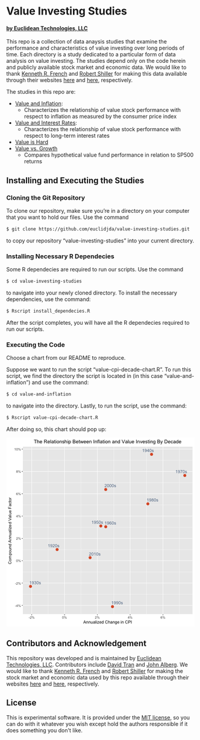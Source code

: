 # Value Investing Studies
#### [by Euclidean Technologies, LLC](http://www.euclidean.com)

This repo is a collection of data anaysis studies that examine the performance and characteristics of value investing over long periods of time. Each directory is a study dedicated to a particular form of data analysis on value investing. The studies depend only on the code herein and publicly available stock market and economic data. We would like to thank [Kenneth R. French](http://mba.tuck.dartmouth.edu/pages/faculty/ken.french/) and [Robert Shiller](http://www.econ.yale.edu/~shiller/) for making this data available through their websites [here](http://mba.tuck.dartmouth.edu/pages/faculty/ken.french/data_library.html#Research) and [here](http://www.econ.yale.edu/~shiller/data.htm), respectively. 

The studies in this repo are:
- [Value and Inflation](https://github.com/euclidjda/value-investing-studies/tree/master/value-and-inflation): 
	- Characterizes the relationship of value stock performance with respect to inflation as measured by the consumer price index
- [Value and Interest Rates](https://github.com/euclidjda/value-investing-studies/tree/master/value-and-interest-rates):
	- Characterizes the relationship of value stock performance with respect to long-term interest rates 
- [Value is Hard](https://github.com/euclidjda/value-investing-studies/tree/master/value-is-hard)
- [Value vs. Growth](https://github.com/euclidjda/value-investing-studies/tree/master/value-vs-growth)
	- Compares hypothetical value fund performance in relation to SP500 returns

## Installing and Executing the Studies

### Cloning the Git Repository

To clone our repository, make sure you’re in a directory on your computer that you want to hold our files. Use the command 

```bash
$ git clone https://github.com/euclidjda/value-investing-studies.git
```

to copy our repository “value-investing-studies” into your current directory. 

### Installing Necessary R Dependecies 

Some R dependecies are required to run our scripts. Use the command 

```bash 
$ cd value-investing-studies
``` 

to navigate into your newly cloned directory. To install the necessary dependencies, use the command: 

```bash 
$ Rscript install_dependecies.R
``` 

After the script completes, you will have all the R dependecies required to run our scripts. 

### Executing the Code

Choose a chart from our README to reproduce.

Suppose we want to run the script “value-cpi-decade-chart.R”. To run this script, we find the directory the script is located in (in this case “value-and-inflation”) and use the command: 

```bash
$ cd value-and-inflation
```

to navigate into the directory. Lastly, to run the script, use the command: 

```bash 
$ Rscript value-cpi-decade-chart.R
```

After doing so, this chart should pop up:  

![alt text](/value-and-inflation/value-cpi-decade-chart.png)


## Contributors and Acknowledgement

This repository was developed and is maintained by [Euclidean Technologies, LLC](http://www.euclidean.com/). Contributors include [David Tran](http://github.com/dtran24) and [John Alberg](http://github.com/euclidjda). We would like to thank [Kenneth R. French](http://mba.tuck.dartmouth.edu/pages/faculty/ken.french/) and [Robert Shiller](http://www.econ.yale.edu/~shiller/) for making the stock market and economic data used by this repo available through their websites [here](http://mba.tuck.dartmouth.edu/pages/faculty/ken.french/data_library.html#Research) and [here](http://www.econ.yale.edu/~shiller/data.htm), respectively. 

## License 

This is experimental software. It is provided under the [MIT license][mit], so you can do with it whatever you wish except hold the authors responsible if it does something you don't like.

[mit]: http://www.opensource.org/licenses/mit-license.php

